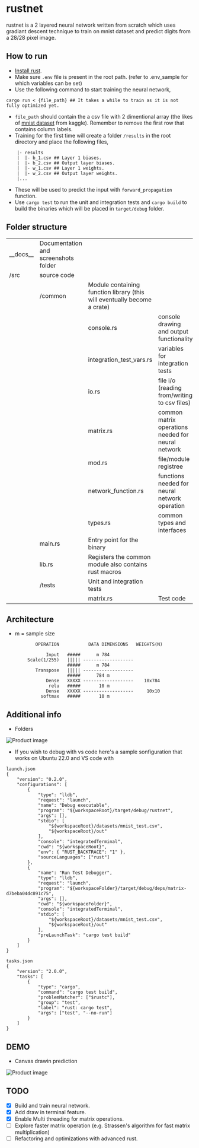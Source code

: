 # rustnet
rustnet is a 2 layered neural network written from scratch which uses gradiant descent technique to train on mnist dataset and predict digits from a 28/28 pixel image.

## How to run

* [Install rust](https://www.rust-lang.org/tools/install).
* Make sure `.env` file is present in the root path. (refer to .env_sample for which variables can be set)
* Use the following command to start training the neural network,
```
cargo run < {file_path} ## It takes a while to train as it is not fully optimized yet.
```
* `file_path` should contain the a csv file with 2 dimentional array (the likes of [mnist dataset](https://www.kaggle.com/datasets/oddrationale/mnist-in-csv) from kaggle).
 Remember to remove the first row that contains column labels.
* Training for the first time will create a folder `/results` in the root directory and place the following files,
```
    |- results
    |  |- b_1.csv ## Layer 1 biases.
    |  |- b_2.csv ## Output layer biases.
    |  |- w_1.csv ## Layer 1 weights.
    |  |- w_2.csv ## Output layer weights.
    |...
```
* These will be used to predict the input with `forward_propagation` function.
* Use `cargo test` to run the unit and integration tests and `cargo build` to build the binaries which will be placed in `target/debug` folder. 

## Folder structure
|  |  |  |  |  |
| ------ | ------ | ------ | ------ | ------ |
| \_\_docs\_\_ | Documentation and screenshots folder |  |  |
| /src | source code |  |  |
|  | /common | Module containing function library (this will eventually become a crate) |  |
|  |  | console.rs | console drawing and output functionality |
|  |  | integration_test_vars.rs | variables for integration tests |
|  |  | io.rs | file i/o (reading from/writing to csv files) |
|  |  | matrix.rs | common matrix operations needed for neural network |
|  |  | mod.rs | file/module registree|
|  |  | network_function.rs | functions needed for neural network operation |
|  |  | types.rs | common types and interfaces |
|  | main.rs | Entry point for the binary |  |
|  | lib.rs | Registers the common module also contains rust macros |  |
|  | /tests | Unit and integration tests |  |
|  |  | matrix.rs | Test code |

## Architecture
* m = sample size
```
           OPERATION           DATA DIMENSIONS   WEIGHTS(N)

               Input   #####      m 784
        Scale(1/255)   ||||| -------------------                 
                       #####      m 784
           Transpose   ||||| -------------------
                       #####      784 m
               Dense   XXXXX -------------------    10x784
                relu   #####       10 m
               Dense   XXXXX -------------------     10x10
             softmax   #####       10 m
```

## Additional info
* Folders
<picture>
  <img alt="Product image" src="__docs__/folder-structure.png">
</picture>


* If you wish to debug with vs code here's a sample sonfiguration that works on Ubuntu 22.0 and VS code with 
```
launch.json
{
    "version": "0.2.0",
    "configurations": [
        {
            "type": "lldb",
            "request": "launch",
            "name": "Debug executable",
            "program": "${workspaceRoot}/target/debug/rustnet",
            "args": [],
            "stdio": [
                "${workspaceRoot}/datasets/mnist_test.csv",
                "${workspaceRoot}/out"
            ],
            "console": "integratedTerminal",
            "cwd": "${workspaceRoot}",
            "env": { "RUST_BACKTRACE": "1" },
            "sourceLanguages": ["rust"]
        },
        {
            "name": "Run Test Debugger",
            "type": "lldb",
            "request": "launch",
            "program": "${workspaceFolder}/target/debug/deps/matrix-d7beba04dc891c75",
            "args": [],
            "cwd": "${workspaceFolder}",
            "console": "integratedTerminal",
            "stdio": [
                "${workspaceRoot}/datasets/mnist_test.csv",
                "${workspaceRoot}/out"
            ],
            "preLaunchTask": "cargo test build"
        }
    ]
}
```
```
tasks.json
{
    "version": "2.0.0",
    "tasks": [
        {
            "type": "cargo",
            "command": "cargo test build",
            "problemMatcher": ["$rustc"],
            "group": "test",
            "label": "rust: cargo test",
            "args": ["test", "--no-run"]
        }
    ]
}
```

## DEMO
* Canvas drawin prediction
<picture>
  <img alt="Product image" src="__docs__/canvas-demo.gif">
</picture>


## TODO
- [x] Build and train neural network.
- [x] Add draw in terminal feature.
- [x] Enable Multi threading for matrix operations.
- [ ] Explore faster matrix operation (e.g. Strassen's algorithm for fast matrix multiplication)
- [ ] Refactoring and optimizations with advanced rust.
